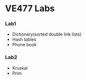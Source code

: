 # VE477 Labs
### Lab1
-   Dictionary(sorted double link lists)
-   Hash tables
-   Phone book
### Lab2
-   Kruskal
-   Prim
